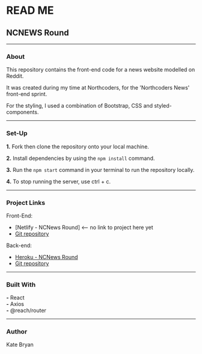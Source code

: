 # **READ ME**

## **NCNEWS Round**

---

### **About**

This repository contains the front-end code for a news website modelled on Reddit.

It was created during my time at Northcoders, for the 'Northcoders News' front-end sprint.

For the styling, I used a combination of Bootstrap, CSS and styled-components.

---

### **Set-Up**

**1.** Fork then clone the repository onto your local machine.

**2.** Install dependencies by using the `npm install` command.

**3.** Run the `npm start` command in your terminal to run the repository locally.

**4.** To stop running the server, use ctrl + c.

---

### **Project Links**

Front-End:

- [Netlify - NCNews Round] <-- no link to project here yet
- [Git repository](https://github.com/katebry/northcoders_news_fe)

Back-end:

- [Heroku - NCNews Round](https://ncnews-round.herokuapp.com/api)
- [Git repository](https://github.com/katebry/northcoders_news_be)

---

### **Built With**

**-** React<br/>
**-** Axios<br/>
**-** @reach/router<br/>

---

### **Author**

Kate Bryan
